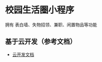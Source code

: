 # 校园生活圈小程序
拥有 表白墙、失物招领、兼职、闲置物品等功能

## 基于云开发（参考文档）

- [云开发文档](https://developers.weixin.qq.com/miniprogram/dev/wxcloud/basis/getting-started.html)

